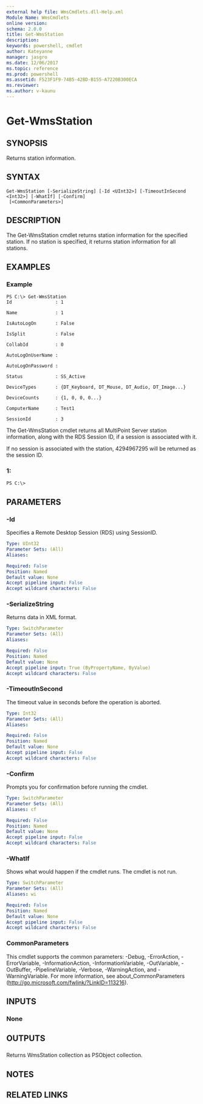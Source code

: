 ```yaml
---
external help file: WmsCmdlets.dll-Help.xml
Module Name: WmsCmdlets
online version: 
schema: 2.0.0
title: Get-WmsStation
description: 
keywords: powershell, cmdlet
author: Kateyanne
manager: jasgro
ms.date: 12/06/2017
ms.topic: reference
ms.prod: powershell
ms.assetid: F523F1F9-74B5-42BD-B155-A7220B300ECA
ms.reviewer:
ms.author: v-kaunu
---
```


# Get-WmsStation

## SYNOPSIS
Returns station information.

## SYNTAX

```
Get-WmsStation [-SerializeString] [-Id <UInt32>] [-TimeoutInSecond <Int32>] [-WhatIf] [-Confirm]
 [<CommonParameters>]
```

## DESCRIPTION
The Get-WmsStation cmdlet returns station information for the specified station.
If no station is specified, it returns station information for all stations.

## EXAMPLES

### Example
```
PS C:\> Get-WmsStation
Id                : 1

Name              : 1

IsAutoLogOn       : False

IsSplit           : False

CollabId          : 0

AutoLogOnUserName : 

AutoLogOnPassword : 

Status            : SS_Active

DeviceTypes       : {DT_Keyboard, DT_Mouse, DT_Audio, DT_Image...} 

DeviceCounts      : {1, 0, 0, 0...} 

ComputerName      : Test1

SessionId         : 3
```

The Get-WmsStation cmdlet returns all MultiPoint Server station information, along with the RDS Session ID, if a session is associated with it. 

If no session is associated with the station, 4294967295 will be returned as the session ID.

### 1:
```
PS C:\>
```

## PARAMETERS

### -Id
Specifies a Remote Desktop Session (RDS) using SessionID.

```yaml
Type: UInt32
Parameter Sets: (All)
Aliases: 

Required: False
Position: Named
Default value: None
Accept pipeline input: False
Accept wildcard characters: False
```

### -SerializeString
Returns data in XML format.

```yaml
Type: SwitchParameter
Parameter Sets: (All)
Aliases: 

Required: False
Position: Named
Default value: None
Accept pipeline input: True (ByPropertyName, ByValue)
Accept wildcard characters: False
```

### -TimeoutInSecond
The timeout value in seconds before the operation is aborted.

```yaml
Type: Int32
Parameter Sets: (All)
Aliases: 

Required: False
Position: Named
Default value: None
Accept pipeline input: False
Accept wildcard characters: False
```

### -Confirm
Prompts you for confirmation before running the cmdlet.

```yaml
Type: SwitchParameter
Parameter Sets: (All)
Aliases: cf

Required: False
Position: Named
Default value: None
Accept pipeline input: False
Accept wildcard characters: False
```

### -WhatIf
Shows what would happen if the cmdlet runs. The cmdlet is not run.

```yaml
Type: SwitchParameter
Parameter Sets: (All)
Aliases: wi

Required: False
Position: Named
Default value: None
Accept pipeline input: False
Accept wildcard characters: False
```

### CommonParameters
This cmdlet supports the common parameters: -Debug, -ErrorAction, -ErrorVariable, -InformationAction, -InformationVariable, -OutVariable, -OutBuffer, -PipelineVariable, -Verbose, -WarningAction, and -WarningVariable. For more information, see about_CommonParameters (http://go.microsoft.com/fwlink/?LinkID=113216).

## INPUTS

### None

## OUTPUTS

###  
Returns WmsStation collection as PSObject collection.

## NOTES

## RELATED LINKS

